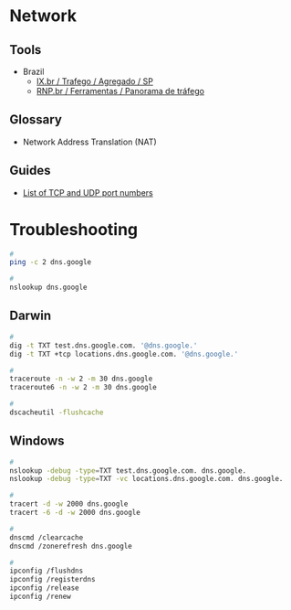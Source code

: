 # Network

<!--
ZTE Long Term Evolution (LTE)
-->

## Tools

- Brazil
  - [IX.br / Trafego / Agregado / SP](https://ix.br/trafego/agregado/sp)
  - [RNP.br / Ferramentas / Panorama de tráfego](https://www.rnp.br/sistema-rnp/ferramentas/panorama-de-trafego)

## Glossary

- Network Address Translation (NAT)

## Guides

- [List of TCP and UDP port numbers](https://en.wikipedia.org/wiki/List_of_TCP_and_UDP_port_numbers)

# Troubleshooting

<!--
https://kinsta.com/knowledgebase/dns-server-not-responding/
-->

```sh
#
ping -c 2 dns.google

#
nslookup dns.google
```

## Darwin

```sh
#
dig -t TXT test.dns.google.com. '@dns.google.'
dig -t TXT +tcp locations.dns.google.com. '@dns.google.'

#
traceroute -n -w 2 -m 30 dns.google
traceroute6 -n -w 2 -m 30 dns.google

#
dscacheutil -flushcache
```

## Windows

```sh
#
nslookup -debug -type=TXT test.dns.google.com. dns.google.
nslookup -debug -type=TXT -vc locations.dns.google.com. dns.google.

#
tracert -d -w 2000 dns.google
tracert -6 -d -w 2000 dns.google

#
dnscmd /clearcache
dnscmd /zonerefresh dns.google

#
ipconfig /flushdns
ipconfig /registerdns
ipconfig /release
ipconfig /renew
```
